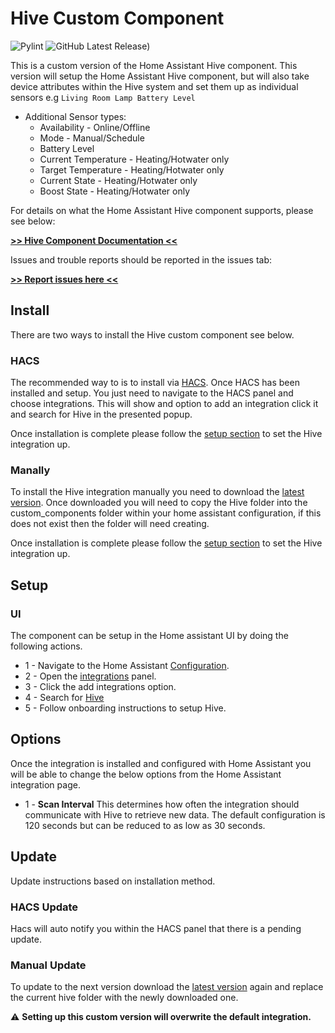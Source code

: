 # Hive Custom Component

![Pylint](https://github.com/Pyhive/HA-Hive-Custom-Component/workflows/Pylint/badge.svg)
![GitHub Latest Release)](https://img.shields.io/github/v/release/ptr727/PlexCleaner?logo=github)

This is a custom version of the Home Assistant Hive
component. This version will setup the Home Assistant
Hive component, but will also take device attributes
within the Hive system and set them up as individual
sensors e.g `Living Room Lamp Battery Level`

* Additional Sensor types:
  * Availability - Online/Offline
  * Mode - Manual/Schedule
  * Battery Level
  * Current Temperature - Heating/Hotwater only
  * Target Temperature - Heating/Hotwater only
  * Current State - Heating/Hotwater only
  * Boost State - Heating/Hotwater only

For details on what the Home Assistant Hive component supports, please see below:

[**>> Hive Component Documentation <<**](https://www.home-assistant.io/integrations/hive/)

Issues and trouble reports should be reported in
the issues tab:

[**>> Report issues here <<**](https://github.com/Pyhive/HA-Hive-Custom-Component/issues)

## Install

There are two ways to install the Hive custom component see below.

### HACS

The recommended way to is to install via [HACS](https://hacs.xyz/).
Once HACS has been installed and setup. You just need to navigate to the HACS panel and choose integrations.
This will show and option to add an integration click it and search for Hive in the presented popup.

Once installation is complete please follow the [setup section](#setup) to set the Hive integration up.

### Manally

To install the Hive integration manually you need to download the [latest version](https://github.com/Pyhive/HA-Hive-Custom-Component/releases/latest).
Once downloaded you will need to copy the Hive folder into the custom_components folder within your home assistant configuration, if this does not exist then the folder will need creating.

Once installation is complete please follow the [setup section](#setup) to set the Hive integration up.

## Setup

### UI

The component can be setup in the Home assistant UI by doing the following actions.

* 1  - Navigate to the Home Assistant [Configuration](https://my.home-assistant.io/redirect/config/).
* 2  - Open the [integrations](https://my.home-assistant.io/redirect/integrations/) panel.
* 3  - Click the add integrations option.
* 4  - Search for [Hive](https://my.home-assistant.io/redirect/config_flow_start/?domain=hive)
* 5  - Follow onboarding instructions to setup Hive.

## Options

Once the integration is installed and configured with Home Assistant you will be able to
change the below options from the Home Assistant integration page.

* 1 - **Scan Interval**
This determines how often the integration should communicate with Hive to retrieve new data.
The default configuration is 120 seconds but can be reduced to as low as 30 seconds.

## Update

Update instructions based on installation method.

### HACS Update

Hacs will auto notify you within the HACS panel that there is a pending update.

### Manual Update

To update to the next version download the [latest version](https://github.com/Pyhive/HA-Hive-Custom-Component/releases/latest) again
and replace the current hive folder with the newly downloaded one.


:warning: **Setting up this custom version will overwrite the default integration.**
